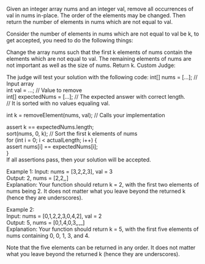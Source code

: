 Given an integer array nums and an integer val, remove all occurrences of val in nums in-place. The order of the elements may be changed. Then return the number of elements in nums which are not equal to val.

Consider the number of elements in nums which are not equal to val be k, to get accepted, you need to do the following things:

Change the array nums such that the first k elements of nums contain the elements which are not equal to val. The remaining elements of nums are not important as well as the size of nums.
Return k.
Custom Judge:

The judge will test your solution with the following code:
int[] nums = [...]; // Input array</br>
int val = ...; // Value to remove</br>
int[] expectedNums = [...]; // The expected answer with correct length.</br>
// It is sorted with no values equaling val.</br>

int k = removeElement(nums, val); // Calls your implementation</br>

assert k == expectedNums.length;</br>
sort(nums, 0, k); // Sort the first k elements of nums</br>
for (int i = 0; i < actualLength; i++) {</br>
assert nums[i] == expectedNums[i];</br>
}</br>
If all assertions pass, then your solution will be accepted.</br>

Example 1:
Input: nums = [3,2,2,3], val = 3</br>
Output: 2, nums = [2,2,_,_]</br>
Explanation: Your function should return k = 2, with the first two elements of nums being 2.
It does not matter what you leave beyond the returned k (hence they are underscores).

Example 2:</br>
Input: nums = [0,1,2,2,3,0,4,2], val = 2</br>
Output: 5, nums = [0,1,4,0,3,_,_,_]</br>
Explanation: Your function should return k = 5, with the first five elements of nums containing 0, 0, 1, 3, and 4.

Note that the five elements can be returned in any order.
It does not matter what you leave beyond the returned k (hence they are underscores).
